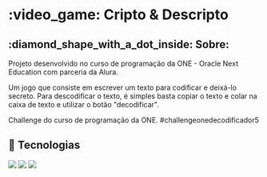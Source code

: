 <h1> :video_game: Cripto & Descripto</h1>

<h2> :diamond_shape_with_a_dot_inside: Sobre: </h2>
<p>Projeto desenvolvido no curso de programação da ONE - Oracle Next Education com parceria da Alura.</p>
<p> Um jogo  que consiste em escrever um texto para codificar e deixá-lo secreto. 
Para descodificar o texto, é simples basta copiar o texto e colar na caixa de texto e utilizar o botão "decodificar". 
  
Challenge do curso de programação da ONE.
#challengeonedecodificador5
</p>

## :rocket: Tecnologias
<div>
  <img src="https://img.shields.io/badge/HTML-239120?style=for-the-badge&logo=html5&logoColor=white">
  <img src="https://img.shields.io/badge/CSS-239120?&style=for-the-badge&logo=css3&logoColor=white">
  <img src="https://img.shields.io/badge/JavaScript-F7DF1E?style=for-the-badge&logo=javascript&logoColor=black">
</div>
